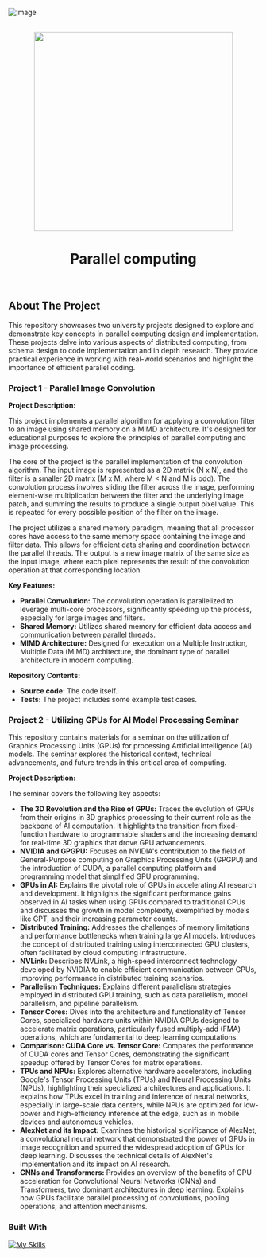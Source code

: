 ![image](https://github.com/user-attachments/assets/dfcfe8d0-6086-4a46-9f10-619acd5a5196)<!-- Improved compatibility of back to top link: See: https://github.com/othneildrew/Best-README-Template/pull/73 -->
<a name="readme-top"></a>
<!--
*** Thanks for checking out the Best-README-Template. If you have a suggestion
*** that would make this better, please fork the repo and create a pull request
*** or simply open an issue with the tag "enhancement".
*** Don't forget to give the project a star!
*** Thanks again! Now go create something AMAZING! :D
-->


<!-- PROJECT LOGO -->
<br />
<div align="center">
      <img src="https://store.hp.com/app/assets/images/uploads/prod/how-to-set-up-raid-windows-10-pc-hero1589981797002912.jpg" width="400" />
  </a>
  <h1 align="center">Parallel computing</h1>
</div>
<br>

<!-- ABOUT THE PROJECT -->
## About The Project

This repository showcases two university projects designed to explore and demonstrate key concepts in parallel computing design and implementation. These projects delve into various aspects of distributed computing, from schema design to code implementation and in depth research. They provide practical experience in working with real-world scenarios and highlight the importance of efficient parallel coding.

### Project 1 - Parallel Image Convolution

**Project Description:**

This project implements a parallel algorithm for applying a convolution filter to an image using shared memory on a MIMD architecture.  It's designed for educational purposes to explore the principles of parallel computing and image processing.

The core of the project is the parallel implementation of the convolution algorithm. The input image is represented as a 2D matrix (N x N), and the filter is a smaller 2D matrix (M x M, where M < N and M is odd).  The convolution process involves sliding the filter across the image, performing element-wise multiplication between the filter and the underlying image patch, and summing the results to produce a single output pixel value.  This is repeated for every possible position of the filter on the image.

The project utilizes a shared memory paradigm, meaning that all processor cores have access to the same memory space containing the image and filter data.  This allows for efficient data sharing and coordination between the parallel threads. The output is a new image matrix of the same size as the input image, where each pixel represents the result of the convolution operation at that corresponding location.

**Key Features:**

* **Parallel Convolution:**  The convolution operation is parallelized to leverage multi-core processors, significantly speeding up the process, especially for large images and filters.
* **Shared Memory:**  Utilizes shared memory for efficient data access and communication between parallel threads.
* **MIMD Architecture:**  Designed for execution on a Multiple Instruction, Multiple Data (MIMD) architecture, the dominant type of parallel architecture in modern computing.

**Repository Contents:**

* **Source code:**  The code itself.
* **Tests:**  The project includes some example test cases.

### Project 2 - Utilizing GPUs for AI Model Processing Seminar

This repository contains materials for a seminar on the utilization of Graphics Processing Units (GPUs) for processing Artificial Intelligence (AI) models. The seminar explores the historical context, technical advancements, and future trends in this critical area of computing.

**Project Description:**

The seminar covers the following key aspects:

* **The 3D Revolution and the Rise of GPUs:**  Traces the evolution of GPUs from their origins in 3D graphics processing to their current role as the backbone of AI computation.  It highlights the transition from fixed-function hardware to programmable shaders and the increasing demand for real-time 3D graphics that drove GPU advancements.
* **NVIDIA and GPGPU:** Focuses on NVIDIA's contribution to the field of General-Purpose computing on Graphics Processing Units (GPGPU) and the introduction of CUDA, a parallel computing platform and programming model that simplified GPU programming.
* **GPUs in AI:** Explains the pivotal role of GPUs in accelerating AI research and development.  It highlights the significant performance gains observed in AI tasks when using GPUs compared to traditional CPUs and discusses the growth in model complexity, exemplified by models like GPT, and their increasing parameter counts.
* **Distributed Training:** Addresses the challenges of memory limitations and performance bottlenecks when training large AI models. Introduces the concept of distributed training using interconnected GPU clusters, often facilitated by cloud computing infrastructure.
* **NVLink:** Describes NVLink, a high-speed interconnect technology developed by NVIDIA to enable efficient communication between GPUs, improving performance in distributed training scenarios.
* **Parallelism Techniques:** Explains different parallelism strategies employed in distributed GPU training, such as data parallelism, model parallelism, and pipeline parallelism.
* **Tensor Cores:** Dives into the architecture and functionality of Tensor Cores, specialized hardware units within NVIDIA GPUs designed to accelerate matrix operations, particularly fused multiply-add (FMA) operations, which are fundamental to deep learning computations.
* **Comparison: CUDA Core vs. Tensor Core:**  Compares the performance of CUDA cores and Tensor Cores, demonstrating the significant speedup offered by Tensor Cores for matrix operations.
* **TPUs and NPUs:** Explores alternative hardware accelerators, including Google's Tensor Processing Units (TPUs) and Neural Processing Units (NPUs), highlighting their specialized architectures and applications.  It explains how TPUs excel in training and inference of neural networks, especially in large-scale data centers, while NPUs are optimized for low-power and high-efficiency inference at the edge, such as in mobile devices and autonomous vehicles.
* **AlexNet and its Impact:** Examines the historical significance of AlexNet, a convolutional neural network that demonstrated the power of GPUs in image recognition and spurred the widespread adoption of GPUs for deep learning. Discusses the technical details of AlexNet's implementation and its impact on AI research.
* **CNNs and Transformers:** Provides an overview of the benefits of GPU acceleration for Convolutional Neural Networks (CNNs) and Transformers, two dominant architectures in deep learning.  Explains how GPUs facilitate parallel processing of convolutions, pooling operations, and attention mechanisms.

  
### Built With

[![My Skills](https://skillicons.dev/icons?i=c)](https://skillicons.dev)


<!-- MARKDOWN LINKS & IMAGES -->
<!-- https://www.markdownguide.org/basic-syntax/#reference-style-links -->
[contributors-shield]: https://img.shields.io/github/contributors/othneildrew/Best-README-Template.svg?style=for-the-badge
[contributors-url]: https://github.com/othneildrew/Best-README-Template/graphs/contributors
[forks-shield]: https://img.shields.io/github/forks/othneildrew/Best-README-Template.svg?style=for-the-badge
[forks-url]: https://github.com/othneildrew/Best-README-Template/network/members
[stars-shield]: https://img.shields.io/github/stars/othneildrew/Best-README-Template.svg?style=for-the-badge
[stars-url]: https://github.com/othneildrew/Best-README-Template/stargazers
[issues-shield]: https://img.shields.io/github/issues/othneildrew/Best-README-Template.svg?style=for-the-badge
[issues-url]: https://github.com/othneildrew/Best-README-Template/issues
[license-shield]: https://img.shields.io/github/license/othneildrew/Best-README-Template.svg?style=for-the-badge
[license-url]: https://github.com/othneildrew/Best-README-Template/blob/master/LICENSE.txt
[linkedin-shield]: https://img.shields.io/badge/-LinkedIn-black.svg?style=for-the-badge&logo=linkedin&colorB=555
[linkedin-url]: https://linkedin.com/in/othneildrew
[product-screenshot]: images/screenshot.png
[Next.js]: https://img.shields.io/badge/next.js-000000?style=for-the-badge&logo=nextdotjs&logoColor=white
[Next-url]: https://nextjs.org/
[React.js]: https://img.shields.io/badge/React-20232A?style=for-the-badge&logo=react&logoColor=61DAFB
[React-url]: https://reactjs.org/
[Vue.js]: https://img.shields.io/badge/Vue.js-35495E?style=for-the-badge&logo=vuedotjs&logoColor=4FC08D
[Vue-url]: https://vuejs.org/
[Angular.io]: https://img.shields.io/badge/Angular-DD0031?style=for-the-badge&logo=angular&logoColor=white
[Angular-url]: https://angular.io/
[Svelte.dev]: https://img.shields.io/badge/Svelte-4A4A55?style=for-the-badge&logo=svelte&logoColor=FF3E00
[Svelte-url]: https://svelte.dev/
[Laravel.com]: https://img.shields.io/badge/Laravel-FF2D20?style=for-the-badge&logo=laravel&logoColor=white
[Laravel-url]: https://laravel.com
[Bootstrap.com]: https://img.shields.io/badge/Bootstrap-563D7C?style=for-the-badge&logo=bootstrap&logoColor=white
[Bootstrap-url]: https://getbootstrap.com
[JQuery.com]: https://img.shields.io/badge/jQuery-0769AD?style=for-the-badge&logo=jquery&logoColor=white
[JQuery-url]: https://jquery.com 
